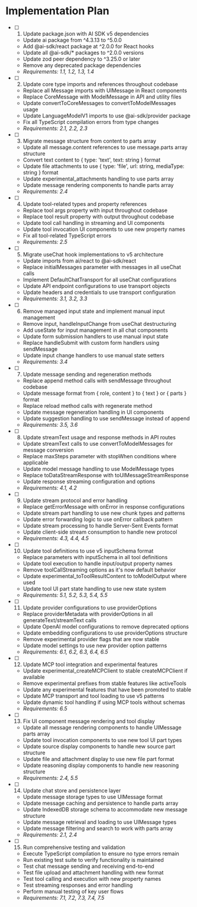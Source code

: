 # Implementation Plan

- [ ] 1. Update package.json with AI SDK v5 dependencies
  - Update ai package from ^4.3.13 to ^5.0.0
  - Add @ai-sdk/react package at ^2.0.0 for React hooks
  - Update all @ai-sdk/* packages to ^2.0.0 versions
  - Update zod peer dependency to ^3.25.0 or later
  - Remove any deprecated package dependencies
  - _Requirements: 1.1, 1.2, 1.3, 1.4_

- [ ] 2. Update core type imports and references throughout codebase
  - Replace all Message imports with UIMessage in React components
  - Replace CoreMessage with ModelMessage in API and utility files
  - Update convertToCoreMessages to convertToModelMessages usage
  - Update LanguageModelV1 imports to use @ai-sdk/provider package
  - Fix all TypeScript compilation errors from type changes
  - _Requirements: 2.1, 2.2, 2.3_

- [ ] 3. Migrate message structure from content to parts array
  - Update all message.content references to use message.parts array structure
  - Convert text content to { type: 'text', text: string } format
  - Update file attachments to use { type: 'file', url: string, mediaType: string } format
  - Update experimental_attachments handling to use parts array
  - Update message rendering components to handle parts array
  - _Requirements: 2.4_

- [ ] 4. Update tool-related types and property references
  - Replace tool args property with input throughout codebase
  - Replace tool result property with output throughout codebase
  - Update tool call handling in streaming and UI components
  - Update tool invocation UI components to use new property names
  - Fix all tool-related TypeScript errors
  - _Requirements: 2.5_

- [ ] 5. Migrate useChat hook implementations to v5 architecture
  - Update imports from ai/react to @ai-sdk/react
  - Replace initialMessages parameter with messages in all useChat calls
  - Implement DefaultChatTransport for all useChat configurations
  - Update API endpoint configurations to use transport objects
  - Update headers and credentials to use transport configuration
  - _Requirements: 3.1, 3.2, 3.3_

- [ ] 6. Remove managed input state and implement manual input management
  - Remove input, handleInputChange from useChat destructuring
  - Add useState for input management in all chat components
  - Update form submission handlers to use manual input state
  - Replace handleSubmit with custom form handlers using sendMessage
  - Update input change handlers to use manual state setters
  - _Requirements: 3.4_

- [ ] 7. Update message sending and regeneration methods
  - Replace append method calls with sendMessage throughout codebase
  - Update message format from { role, content } to { text } or { parts } format
  - Replace reload method calls with regenerate method
  - Update message regeneration handling in UI components
  - Update suggestion handling to use sendMessage instead of append
  - _Requirements: 3.5, 3.6_

- [ ] 8. Update streamText usage and response methods in API routes
  - Update streamText calls to use convertToModelMessages for message conversion
  - Replace maxSteps parameter with stopWhen conditions where applicable
  - Update model message handling to use ModelMessage types
  - Replace toDataStreamResponse with toUIMessageStreamResponse
  - Update response streaming configuration and options
  - _Requirements: 4.1, 4.2_

- [ ] 9. Update stream protocol and error handling
  - Replace getErrorMessage with onError in response configurations
  - Update stream part handling to use new chunk types and patterns
  - Update error forwarding logic to use onError callback pattern
  - Update stream processing to handle Server-Sent Events format
  - Update client-side stream consumption to handle new protocol
  - _Requirements: 4.3, 4.4, 4.5_

- [ ] 10. Update tool definitions to use v5 inputSchema format
  - Replace parameters with inputSchema in all tool definitions
  - Update tool execution to handle input/output property names
  - Remove toolCallStreaming options as it's now default behavior
  - Update experimental_toToolResultContent to toModelOutput where used
  - Update tool UI part state handling to use new state system
  - _Requirements: 5.1, 5.2, 5.3, 5.4, 5.5_

- [ ] 11. Update provider configurations to use providerOptions
  - Replace providerMetadata with providerOptions in all generateText/streamText calls
  - Update OpenAI model configurations to remove deprecated options
  - Update embedding configurations to use providerOptions structure
  - Remove experimental provider flags that are now stable
  - Update model settings to use new provider option patterns
  - _Requirements: 6.1, 6.2, 6.3, 6.4, 6.5_

- [ ] 12. Update MCP tool integration and experimental features
  - Update experimental_createMCPClient to stable createMCPClient if available
  - Remove experimental prefixes from stable features like activeTools
  - Update any experimental features that have been promoted to stable
  - Update MCP transport and tool loading to use v5 patterns
  - Update dynamic tool handling if using MCP tools without schemas
  - _Requirements: 6.5_

- [ ] 13. Fix UI component message rendering and tool display
  - Update all message rendering components to handle UIMessage parts array
  - Update tool invocation components to use new tool UI part types
  - Update source display components to handle new source part structure
  - Update file and attachment display to use new file part format
  - Update reasoning display components to handle new reasoning structure
  - _Requirements: 2.4, 5.5_

- [ ] 14. Update chat store and persistence layer
  - Update message storage types to use UIMessage format
  - Update message caching and persistence to handle parts array
  - Update IndexedDB storage schema to accommodate new message structure
  - Update message retrieval and loading to use UIMessage types
  - Update message filtering and search to work with parts array
  - _Requirements: 2.1, 2.4_

- [ ] 15. Run comprehensive testing and validation
  - Execute TypeScript compilation to ensure no type errors remain
  - Run existing test suite to verify functionality is maintained
  - Test chat message sending and receiving end-to-end
  - Test file upload and attachment handling with new format
  - Test tool calling and execution with new property names
  - Test streaming responses and error handling
  - Perform manual testing of key user flows
  - _Requirements: 7.1, 7.2, 7.3, 7.4, 7.5_